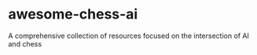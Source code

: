# awesome-chess-ai

A comprehensive collection of resources focused on the intersection of AI and chess
